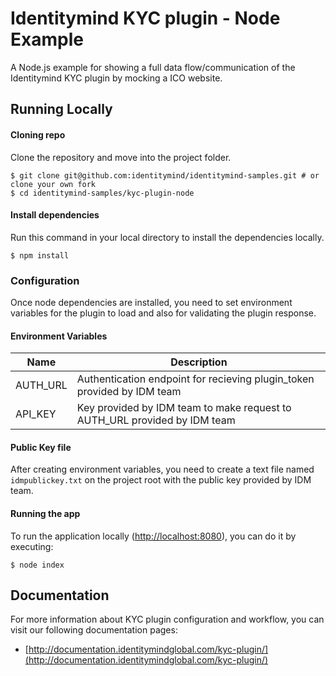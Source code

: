 # Identitymind KYC plugin - Node Example
A Node.js example for showing a full data flow/communication of the Identitymind KYC plugin by mocking a ICO website.

## Running Locally

#### Cloning repo
Clone the repository and move into the project folder.
```
$ git clone git@github.com:identitymind/identitymind-samples.git # or clone your own fork
$ cd identitymind-samples/kyc-plugin-node
```

#### Install dependencies
Run this command in your local directory to install the dependencies locally.
```
$ npm install
```

### Configuration
Once node dependencies are installed, you need to set environment variables for the plugin to load and also for validating the plugin response.

#### Environment Variables
Name | Description
--------- | -------
AUTH_URL | Authentication endpoint for recieving plugin_token provided by IDM team
API_KEY | Key provided by IDM team to make request to AUTH_URL provided by IDM team

#### Public Key file

After creating environment variables, you need to create a text file named `idmpublickey.txt` on the project root with the public key provided by IDM team.

#### Running the app
To run the application locally ([http://localhost:8080](http://localhost:8080)), you can do it by executing:
```
$ node index
```


## Documentation
For more information about KYC plugin configuration and workflow, you can visit our following documentation pages:
* [http://documentation.identitymindglobal.com/kyc-plugin/](http://documentation.identitymindglobal.com/kyc-plugin/)